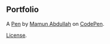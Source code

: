 Portfolio
---------


A [Pen](https://codepen.io/thetradecoder/pen/MWKQdgN) by [Mamun Abdullah](https://codepen.io/thetradecoder) on [CodePen](https://codepen.io).

[License](https://codepen.io/thetradecoder/pen/MWKQdgN/license).